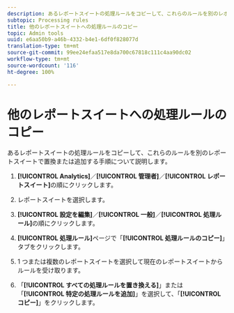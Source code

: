 ```yaml
---
description: あるレポートスイートの処理ルールをコピーして、これらのルールを別のレポートスイートで置換または追加する手順について説明します。
subtopic: Processing rules
title: 他のレポートスイートへの処理ルールのコピー
topic: Admin tools
uuid: e6aa50b9-a46b-4332-b4e1-6df0f828077d
translation-type: tm+mt
source-git-commit: 99ee24efaa517e8da700c67818c111c4aa90dc02
workflow-type: tm+mt
source-wordcount: '116'
ht-degree: 100%

---
```



# 他のレポートスイートへの処理ルールのコピー

あるレポートスイートの処理ルールをコピーして、これらのルールを別のレポートスイートで置換または追加する手順について説明します。

1. **[!UICONTROL Analytics]**／**[!UICONTROL 管理者]**／**[!UICONTROL レポートスイート]**&#x200B;の順にクリックします。
1. レポートスイートを選択します。
1. **[!UICONTROL 設定を編集]**／**[!UICONTROL 一般]**／**[!UICONTROL 処理ルール]**&#x200B;の順にクリックします。

1. **[!UICONTROL 処理ルール]**&#x200B;ページで「**[!UICONTROL 処理ルールのコピー]**」タブをクリックします。
1. 1 つまたは複数のレポートスイートを選択して現在のレポートスイートからルールを受け取ります。
1. 「**[!UICONTROL すべての処理ルールを置き換える]**」または「**[!UICONTROL 特定の処理ルールを追加]**」を選択して、「**[!UICONTROL コピー]**」をクリックします。
